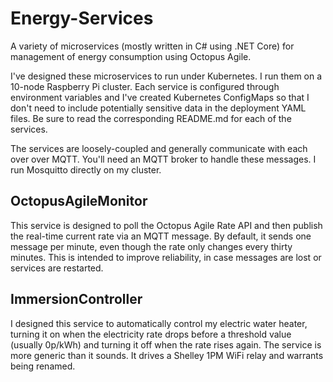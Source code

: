 # Energy-Services
A variety of microservices (mostly written in C# using .NET Core) for management of energy consumption using Octopus Agile.

I've designed these microservices to run under Kubernetes. I run them on a 10-node Raspberry Pi cluster. Each service is configured through environment variables and I've created Kubernetes ConfigMaps so that I don't need to include potentially sensitive data in the deployment YAML files. Be sure to read the corresponding README.md for each of the services.

The services are loosely-coupled and generally communicate with each over over MQTT. You'll need an MQTT broker to handle these messages. I run Mosquitto directly on my cluster.

## OctopusAgileMonitor
This service is designed to poll the Octopus Agile Rate API and then publish the real-time current rate via an MQTT message. By default, it sends one message per minute, even though the rate only changes every thirty minutes. This is intended to improve reliability, in case messages are lost or services are restarted.

## ImmersionController
I designed this service to automatically control my electric water heater, turning it on when the electricity rate drops before a threshold value (usually 0p/kWh) and turning it off when the rate rises again.
The service is more generic than it sounds. It drives a Shelley 1PM WiFi relay and warrants being renamed.

